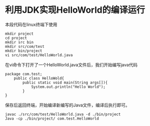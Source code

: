 # 利用JDK实现HelloWorld的编译运行

本段代码在linux终端下使用

~~~
mkdir project
cd project
mkdir src bin
mkdir src/com/test
mkdir bin/project
vi src/com/test/HelloWorld.java
~~~

在vi命令下打开了一个HelloWorld.java文件后，我们开始编写java代码

~~~
package com.test;
	public class HelloWold{
		public static void main(String args[]){
			System.out.println("Hello World");
		}
}
~~~

保存后返回终端，开始编译新编写的Java文件，编译后执行即可。

~~~
javac ./src/com/test/HelloWorld.java -d ./bin/project
Java -cp ./bin/project/ com.test.HelloWorld
~~~

